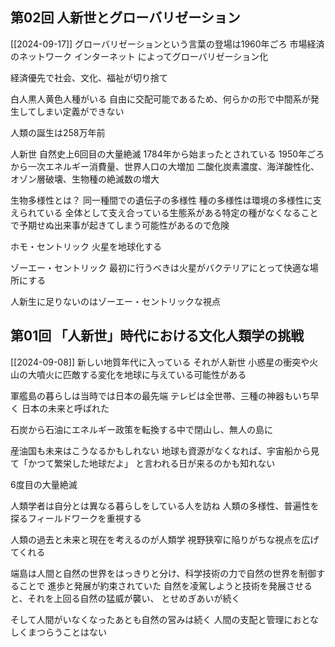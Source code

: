 ## 第02回 人新世とグローバリゼーション
[[2024-09-17]]
グローバリゼーションという言葉の登場は1960年ごろ
市場経済のネットワーク
インターネット
によってグローバリゼーション化

経済優先で社会、文化、福祉が切り捨て

白人黒人黄色人種がいる
自由に交配可能であるため、何らかの形で中間系が発生してしまい定義ができない

人類の誕生は258万年前

人新世
自然史上6回目の大量絶滅
1784年から始まったとされている
1950年ごろから一次エネルギー消費量、世界人口の大増加
二酸化炭素濃度、海洋酸性化、オゾン層破壊、生物種の絶滅数の増大

生物多様性とは？
同一種間での遺伝子の多様性
種の多様性は環境の多様性に支えられている
全体として支え合っている生態系がある特定の種がなくなることで予期せぬ出来事が起きてしまう可能性があるので危険

ホモ・セントリック
火星を地球化する

ゾーエー・セントリック
最初に行うべきは火星がバクテリアにとって快適な場所にする

人新生に足りないのはゾーエー・セントリックな視点

## 第01回 「人新世」時代における文化人類学の挑戦
[[2024-09-08]]
新しい地質年代に入っている
それが人新世
小惑星の衝突や火山の大噴火に匹敵する変化を地球に与えている可能性がある

軍艦島の暮らしは当時では日本の最先端
テレビは全世帯、三種の神器もいち早く
日本の未来と呼ばれた

石炭から石油にエネルギー政策を転換する中で閉山し、無人の島に

産油国も未来はこうなるかもしれない
地球も資源がなくなれば、宇宙船から見て「かつて繁栄した地球だよ」
と言われる日が来るのかも知れない

6度目の大量絶滅

人類学者は自分とは異なる暮らしをしている人を訪ね
人類の多様性、普遍性を探るフィールドワークを重視する

人類の過去と未来と現在を考えるのが人類学
視野狭窄に陥りがちな視点を広げてくれる

端島は人間と自然の世界をはっきりと分け、科学技術の力で自然の世界を制御することで
進歩と発展が約束されていた
自然を凌駕しようと技術を発展させると、それを上回る自然の猛威が襲い、
とせめぎあいが続く

そして人間がいなくなったあとも自然の営みは続く
人間の支配と管理におとなしくまつらうことはない

